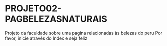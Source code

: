 # PROJETO02-PAGBELEZASNATURAIS
Projeto da faculdade sobre uma pagina relacionadas às belezas do peru
Por favor, inicie através do Index e seja feliz
